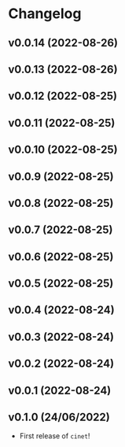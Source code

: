 # Changelog

<!--next-version-placeholder-->

## v0.0.14 (2022-08-26)


## v0.0.13 (2022-08-26)


## v0.0.12 (2022-08-25)


## v0.0.11 (2022-08-25)


## v0.0.10 (2022-08-25)


## v0.0.9 (2022-08-25)


## v0.0.8 (2022-08-25)


## v0.0.7 (2022-08-25)


## v0.0.6 (2022-08-25)


## v0.0.5 (2022-08-25)


## v0.0.4 (2022-08-24)


## v0.0.3 (2022-08-24)


## v0.0.2 (2022-08-24)


## v0.0.1 (2022-08-24)


## v0.1.0 (24/06/2022)

- First release of `cinet`!